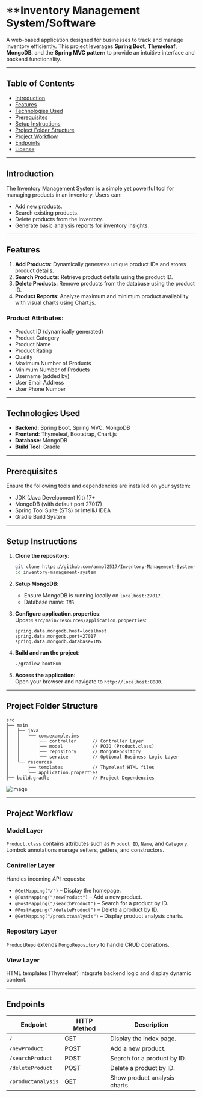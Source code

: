 # **Inventory Management System/Software
A web-based application designed for businesses to track and manage inventory efficiently. This project leverages **Spring Boot**, **Thymeleaf**, **MongoDB**, and the **Spring MVC pattern** to provide an intuitive interface and backend functionality.  

---

## **Table of Contents**  
- [Introduction](#introduction)  
- [Features](#features)  
- [Technologies Used](#technologies-used)  
- [Prerequisites](#prerequisites)  
- [Setup Instructions](#setup-instructions)  
- [Project Folder Structure](#project-folder-structure)  
- [Project Workflow](#project-workflow)  
- [Endpoints](#endpoints)  
- [License](#license)  

---

## **Introduction**  
The Inventory Management System is a simple yet powerful tool for managing products in an inventory. Users can:  
- Add new products.  
- Search existing products.  
- Delete products from the inventory.  
- Generate basic analysis reports for inventory insights.  

---

## **Features**  
1. **Add Products**: Dynamically generates unique product IDs and stores product details.  
2. **Search Products**: Retrieve product details using the product ID.  
3. **Delete Products**: Remove products from the database using the product ID.  
4. **Product Reports**: Analyze maximum and minimum product availability with visual charts using Chart.js.  

### **Product Attributes**:  
- Product ID (dynamically generated)  
- Product Category  
- Product Name  
- Product Rating  
- Quality  
- Maximum Number of Products  
- Minimum Number of Products  
- Username (added by)  
- User Email Address  
- User Phone Number  

---

## **Technologies Used**  
- **Backend**: Spring Boot, Spring MVC, MongoDB  
- **Frontend**: Thymeleaf, Bootstrap, Chart.js  
- **Database**: MongoDB  
- **Build Tool**: Gradle  

---

## **Prerequisites**  
Ensure the following tools and dependencies are installed on your system:  
- JDK (Java Development Kit) 17+  
- MongoDB (with default port 27017)  
- Spring Tool Suite (STS) or IntelliJ IDEA  
- Gradle Build System  

---

## **Setup Instructions**  
1. **Clone the repository**:  
   ```bash  
   git clone https://github.com/anmol2517/Inventory-Management-System-Software.git  
   cd inventory-management-system  
   ```  

2. **Setup MongoDB**:  
   - Ensure MongoDB is running locally on `localhost:27017`.  
   - Database name: `IMS`.  

3. **Configure application.properties**:  
   Update `src/main/resources/application.properties`:  
   ```properties  
   spring.data.mongodb.host=localhost  
   spring.data.mongodb.port=27017  
   spring.data.mongodb.database=IMS  
   ```  

4. **Build and run the project**:  
   ```bash  
   ./gradlew bootRun  
   ```  

5. **Access the application**:  
   Open your browser and navigate to `http://localhost:8080`.  

---

## **Project Folder Structure**  
```
src  
├── main  
│   ├── java  
│   │   └── com.example.ims  
│   │       ├── controller      // Controller Layer  
│   │       ├── model           // POJO (Product.class)  
│   │       ├── repository      // MongoRepository  
│   │       └── service         // Optional Business Logic Layer  
│   └── resources  
│       ├── templates           // Thymeleaf HTML files  
│       └── application.properties  
├── build.gradle                // Project Dependencies  
```

![image](https://github.com/user-attachments/assets/095d65cd-d020-4d78-8622-3fcbf6b0edb4)

---

## **Project Workflow**  

### **Model Layer**  
`Product.class` contains attributes such as `Product ID`, `Name`, and `Category`. Lombok annotations manage setters, getters, and constructors.  

### **Controller Layer**  
Handles incoming API requests:  
- `@GetMapping("/")` – Display the homepage.  
- `@PostMapping("/newProduct")` – Add a new product.  
- `@PostMapping("/searchProduct")` – Search for a product by ID.  
- `@PostMapping("/deleteProduct")` – Delete a product by ID.  
- `@GetMapping("/productAnalysis")` – Display product analysis charts.  

### **Repository Layer**  
`ProductRepo` extends `MongoRepository` to handle CRUD operations.  

### **View Layer**  
HTML templates (Thymeleaf) integrate backend logic and display dynamic content.  

---

## **Endpoints**  

| Endpoint                 | HTTP Method | Description                        |  
|--------------------------|-------------|------------------------------------|  
| `/`                      | GET         | Display the index page.           |  
| `/newProduct`            | POST        | Add a new product.                |  
| `/searchProduct`         | POST        | Search for a product by ID.       |  
| `/deleteProduct`         | POST        | Delete a product by ID.           |  
| `/productAnalysis`       | GET         | Show product analysis charts.     |  

